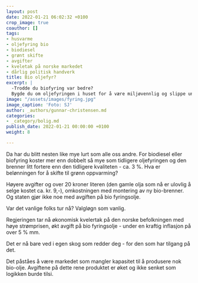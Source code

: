 ```yaml
---
layout: post
date: 2022-01-21 06:02:32 +0100
crop_image: true
coauthor: []
tags:
- husvarme
- oljefyring bio
- biodiesel
- grønt skifte
- avgifter
- kveletak på norske markedet
- dårlig politisk handverk
title: Bio oljefyr?
excerpt: |
  -Trodde du biofyring var bedre?
  Bygde du om oljefyringen i huset for å være miljøvennlig og slippe unna høye strømregninger?
image: "/assets/images/fyring.jpg"
image_caption: 'Foto: SJ'
author: _authors/gunnar-christensen.md
categories:
- _category/bolig.md
publish_date: 2022-01-21 00:00:00 +0100
weight: 8

---
```

Da har du blitt nesten like mye lurt som alle oss andre. For biodiesel eller biofyring koster mer enn dobbelt så mye som tidligere oljefyringen og den brenner litt fortere enn den tidligere kvaliteten - ca. 3 %. Hva er belønningen for å skifte til grønn oppvarming?

Høyere avgifter og over 20 kroner literen (den gamle olja som nå er ulovlig å selge kostet ca. kr. 9,-), omkostningen med montering av ny bio-brenner. Og staten gjør ikke noe med avgiften på bio fyringsolje. 

Var det vanlige folks tur nå? Valgløgn som vanlig.

Regjeringen tar nå økonomisk kvelertak på den norske befolkningen med høye strømprisen, økt avgift på bio fyringsolje - under en kraftig inflasjon på over 5 % mm. 

Det er nå bare ved i egen skog som redder deg - for den som har tilgang på det.

Det påståes å være markedet som mangler kapasitet til å produsere nok bio-olje. Avgiftene på dette rene produktet er øket og ikke senket som logikken burde tilsi.